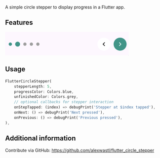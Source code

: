 A simple circle stepper to display progress in a Flutter app. 

## Features

<img src="https://github.com/alexwastl/flutter_circle_stepper/raw/main/assets/stepper_preview.png" alt="screenshot" width="400"/>

## Usage

```dart
FlutterCircleStepper(
    stepperLength: 5,
    progressColor: Colors.blue,
    unfinishedColor: Colors.grey,
    // optional callbacks for stepper interaction 
    onStepTapped: (index) => debugPrint('Stepper at $index tapped'),
    onNext: () => debugPrint('Next pressed'),
    onPrevious: () => debugPrint('Previous pressed'),
),
```

## Additional information

Contribute via GitHub: https://github.com/alexwastl/flutter_circle_stepper 
